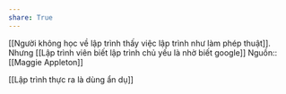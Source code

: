 ```yaml
---
share: True
---
```

[[Người không học về lập trình thấy việc lập trình như làm phép thuật]]. Nhưng [[Lập trình viên biết lập trình chủ yếu là nhờ biết google]] 
Nguồn:: [[Maggie Appleton]]

[[Lập trình thực ra là dùng ẩn dụ]]
